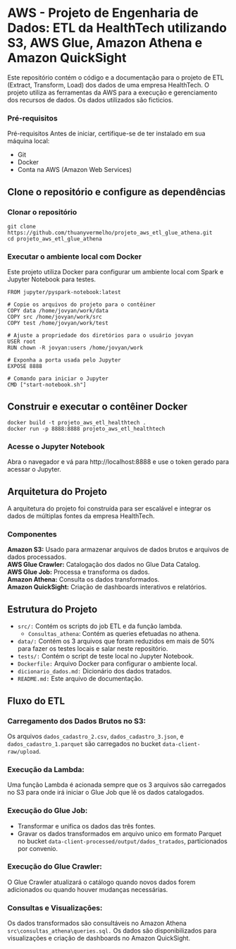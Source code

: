 # AWS - Projeto de Engenharia de Dados: ETL da HealthTech utilizando S3, AWS Glue, Amazon Athena e Amazon QuickSight

Este repositório contém o código e a documentação para o projeto de ETL (Extract, Transform, Load) dos dados de uma empresa HealthTech. O projeto utiliza as ferramentas da AWS para a execução e gerenciamento dos recursos de dados. Os dados utilizados são ficticios.

### Pré-requisitos

Pré-requisitos
Antes de iniciar, certifique-se de ter instalado em sua máquina local:

* Git
* Docker
* Conta na AWS (Amazon Web Services)


## Clone o repositório e configure as dependências

### Clonar o repositório
```
git clone https://github.com/thuanyvermelho/projeto_aws_etl_glue_athena.git
cd projeto_aws_etl_glue_athena
```

### Executar o ambiente local com Docker
Este projeto utiliza Docker para configurar um ambiente local com Spark e Jupyter Notebook para testes.

```
FROM jupyter/pyspark-notebook:latest

# Copie os arquivos do projeto para o contêiner
COPY data /home/jovyan/work/data
COPY src /home/jovyan/work/src
COPY test /home/jovyan/work/test

# Ajuste a propriedade dos diretórios para o usuário jovyan
USER root
RUN chown -R jovyan:users /home/jovyan/work

# Exponha a porta usada pelo Jupyter
EXPOSE 8888

# Comando para iniciar o Jupyter
CMD ["start-notebook.sh"]
```

## Construir e executar o contêiner Docker

```
docker build -t projeto_aws_etl_healthtech .
docker run -p 8888:8888 projeto_aws_etl_healthtech
```

### Acesse o Jupyter Notebook
Abra o navegador e vá para http://localhost:8888 e use o token gerado para acessar o Jupyter.

## Arquitetura do Projeto
A arquitetura do projeto foi construída para ser escalável e integrar os dados de múltiplas fontes da empresa HealthTech.

### Componentes
**Amazon S3:** Usado para armazenar arquivos de dados brutos e arquivos de dados processados.<br>
**AWS Glue Crawler:** Catalogação dos dados no Glue Data Catalog.<br>
**AWS Glue Job:** Processa e transforma os dados.<br>
**Amazon Athena:** Consulta os dados transformados.<br>
**Amazon QuickSight:** Criação de dashboards interativos e relatórios.<br>

## Estrutura do Projeto 

 - `src/:` Contém os scripts do job ETL e da função lambda.
    - `Consultas_athena`: Contém as queries efetuadas no athena.
 -  `data/:` Contém os 3 arquivos que foram reduzidos em mais de 50% para fazer os testes locais e salar neste repositório.
 - `tests/:` Contém o script de teste local no Jupyter Notebook.
 - `Dockerfile:` Arquivo Docker para configurar o ambiente local.
 - `dicionario_dados.md:` Dicionário dos dados tratados.
 - `README.md:` Este arquivo de documentação.

## Fluxo do ETL

### Carregamento dos Dados Brutos no S3:

Os arquivos `dados_cadastro_2.csv`, `dados_cadastro_3.json`, e `dados_cadastro_1.parquet` são carregados no bucket `data-client-raw/upload`.

### Execução da Lambda:

Uma função Lambda é acionada sempre que os 3 arquivos são carregados no S3 para onde irá iniciar o Glue Job que lê os dados catalogados.<br>


### Execução do Glue Job:

* Transformar e unifica os dados das três fontes.<br>
* Gravar os dados transformados em arquivo unico em formato Parquet no bucket `data-client-processed/output/dados_tratados`, particionados por convenio.<br>

### Execução do Glue Crawler:

O Glue Crawler atualizará o catálogo quando novos dados forem adicionados ou quando houver mudanças necessárias.

### Consultas e Visualizações:
Os dados transformados são consultáveis no Amazon Athena `src\consultas_athena\queries.sql.`
Os dados são disponibilizados para visualizações e criação de dashboards no Amazon QuickSight.
